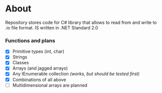 # About
Repository stores code for C# library that allows to read from and write to .io file format. IS written in .NET Standard 2.0

### Functions and plans
- [X] Primitive types (int, char)
- [X] Strings
- [X] Classes
- [X] Arrays (and jagged arrays)
- [X] Any IEnumerable collection *(works, but should be tested first)*
- [X] Combinations of all above
- [ ] Multidimensional arrays are planned
